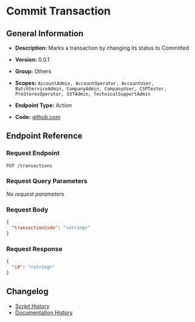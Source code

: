 <!-- BEGIN GENERATED CONTENT -->
# Commit Transaction

## General Information

- **Description:** Marks a transaction by changing its status to Committed

- **Version:** 0.0.1
- **Group:** Others
- **Scopes:** `AccountAdmin, AccountOperator, AccountUser, BatchServiceAdmin, CompanyAdmin, CompanyUser, CSPTester, ProStoresOperator, SSTAdmin, TechnicalSupportAdmin`
- **Endpoint Type:** Action
- **Code:** [github.com](https://github.com/NangoHQ/integration-templates/tree/main/integrations/avalara-sandbox/actions/commit-transaction.ts)


## Endpoint Reference

### Request Endpoint

`PUT /transactions`

### Request Query Parameters

_No request parameters_

### Request Body

```json
{
  "transactionCode": "<string>"
}
```

### Request Response

```json
{
  "id": "<string>"
}
```

## Changelog

- [Script History](https://github.com/NangoHQ/integration-templates/commits/main/integrations/avalara-sandbox/actions/commit-transaction.ts)
- [Documentation History](https://github.com/NangoHQ/integration-templates/commits/main/integrations/avalara-sandbox/actions/commit-transaction.md)

<!-- END  GENERATED CONTENT -->

